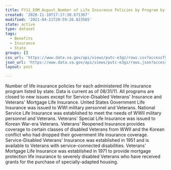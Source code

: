```yaml
---
title: FY11_EOM_August_Number of Life Insurance Policies by Program by State
created: '2020-11-10T17:17:30.671367'
modified: '2021-04-21T20:59:26.823565'
state: active
type: dataset
tags:
  - Benefits
  - Insurance
  - State
groups: []
csv_url: 'https://www.data.va.gov/api/views/putc-e3gz/rows.csv?accessType=DOWNLOAD'
json_url: 'https://www.data.va.gov/api/views/putc-e3gz/rows.json?accessType=DOWNLOAD'
layout: post

---
```

<p>Number of life insurance policies for each administered life insurance program listed by state. Data is current as of 08/31/11.  All programs are closed to new issues except for Service-Disabled Veterans' Insurance and Veterans' Mortgage Life Insurance.  United States Government Life Insurance was issued to WWI military personnel and Veterans.  National Service Life Insurance was established to meet the needs of WWII military personnel and Veterans.  Veterans' Special Life Insurance was issued to Korean War-era Veterans.  Veterans' Reopened Insurance provides coverage to certain classes of disabled Veterans from WWII and the Korean conflict who had dropped their government life insurance coverage.  Service-Disabled Veterans' Insurance was established in 1951 and is available to Veterans with service-connected disabilities.  Veterans' Mortgage Life Insurance was established in 1971 to provide mortgage protection life insurance to severely disabled Veterans who have received grants for the purchase of specially-adapted housing.</p>
